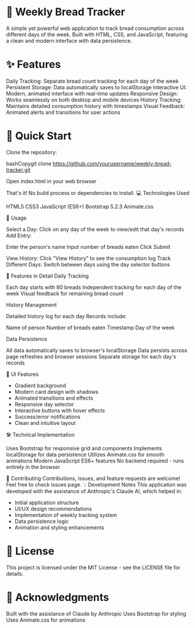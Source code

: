 # 🍞 Weekly Bread Tracker
A simple yet powerful web application to track bread consumption across different days of the week. Built with HTML, CSS, and JavaScript, featuring a clean and modern interface with data persistence.
# ✨ Features

Daily Tracking: Separate bread count tracking for each day of the week
Persistent Storage: Data automatically saves to localStorage
Interactive UI: Modern, animated interface with real-time updates
Responsive Design: Works seamlessly on both desktop and mobile devices
History Tracking: Maintains detailed consumption history with timestamps
Visual Feedback: Animated alerts and transitions for user actions

# 🚀 Quick Start

Clone the repository:

bashCopygit clone https://github.com/yourusername/weekly-bread-tracker.git

Open index.html in your web browser

That's it! No build process or dependencies to install.
💻 Technologies Used

HTML5
CSS3
JavaScript (ES6+)
Bootstrap 5.2.3
Animate.css

📱 Usage

Select a Day: Click on any day of the week to view/edit that day's records
Add Entry:

Enter the person's name
Input number of breads eaten
Click Submit


View History: Click "View History" to see the consumption log
Track Different Days: Switch between days using the day selector buttons

🎯 Features in Detail
Daily Tracking

Each day starts with 80 breads
Independent tracking for each day of the week
Visual feedback for remaining bread count

History Management

Detailed history log for each day
Records include:

Name of person
Number of breads eaten
Timestamp
Day of the week



Data Persistence

All data automatically saves to browser's localStorage
Data persists across page refreshes and browser sessions
Separate storage for each day's records

🎨 UI Features

- Gradient background
- Modern card design with shadows
- Animated transitions and effects
- Responsive day selector
- Interactive buttons with hover effects
- Success/error notifications
- Clean and intuitive layout

🛠️ Technical Implementation

Uses Bootstrap for responsive grid and components
Implements localStorage for data persistence
Utilizes Animate.css for smooth animations
Modern JavaScript ES6+ features
No backend required - runs entirely in the browser

🤝 Contributing
Contributions, issues, and feature requests are welcome! Feel free to check issues page.
💡 Development Notes
This application was developed with the assistance of Anthropic's Claude AI, which helped in:

- Initial application structure
- UI/UX design recommendations
- Implementation of weekly tracking system
- Data persistence logic
- Animation and styling enhancements

# 📜 License
This project is licensed under the MIT License - see the LICENSE file for details.
# 🙏 Acknowledgments

Built with the assistance of Claude by Anthropic
Uses Bootstrap for styling
Uses Animate.css for animations